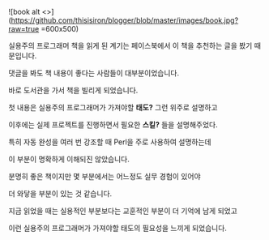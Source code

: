 ![book alt <>](https://github.com/thisisiron/blogger/blob/master/images/book.jpg?raw=true =600x500)  

실용주의 프로그래머 책을 읽게 된 계기는 페이스북에서 이 책을 추천하는 글을 봤기 때문입니다.

댓글을 봐도 책 내용이 좋다는 사람들이 대부분이었습니다.

바로 도서관을 가서 책을 빌리게 되었습니다.

첫 내용은 실용주의 프로그래머가 가져야할 **태도?** 그런 위주로 설명하고 

이후에는 실제 프로젝트를 진행하면서 필요한 **스킬?** 들을 설명해주었다.

특히 자동 완성을 여러 번 강조할 때 Perl을 주로 사용하여 설명하는데 

이 부분이 명확하게 이해되진 않았습니다.

분명히 좋은 책이지만 몇 부분에서는 어느정도 실무 경험이 있어야 

더 와닿을 부분이 있는 것 같습니다.

지금 읽었을 때는 실용적인 부분보다는 교훈적인 부분이 더 기억에 남게 되었고 

이런 실용주의 프로그래머가 가져야할 태도의 필요성을 느끼게 되었습니다.


<!--stackedit_data:
eyJoaXN0b3J5IjpbMTE1NDM0NDk4LC0yMDQzNjM5MjQ4LDE3Mj
EzNTc2MTQsLTE2OTkyNzcwMDgsLTk2MjA0MjQ2NywxMTE5MDg5
NDU2LC05NTkwOTI1MjUsMTQ5NTA3Nzk1LC0xMjc4NTUwNDQwLD
E4MTY3NzY5NDUsMjA4MTg0ODMyOSwyMDgxODQ4MzI5LDcyODc4
NjAyOSw3Mjg3ODYwMjksLTIwNTk5MjEwNTAsLTIwMjgyMjczMD
EsLTE1MzEwOTI1NywtMjM0MjU5ODAxLC0xNDMzOTAxNTQsLTcy
MjAwMzUxMF19
-->